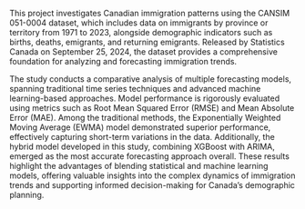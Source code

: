This project investigates Canadian immigration patterns using the CANSIM 051-0004 dataset, which includes data on immigrants by province or territory from 1971 to 2023, alongside demographic indicators such as births, deaths, emigrants, and returning emigrants. Released by Statistics Canada on September 25, 2024, the dataset provides a comprehensive foundation for analyzing and forecasting immigration trends.

The study conducts a comparative analysis of multiple forecasting models, spanning traditional time series techniques and advanced machine learning-based approaches. Model performance is rigorously evaluated using metrics such as Root Mean Squared Error (RMSE) and Mean Absolute Error (MAE). Among the traditional methods, the Exponentially Weighted Moving Average (EWMA) model demonstrated superior performance, effectively capturing short-term variations in the data. Additionally, the hybrid model developed in this study, combining XGBoost with ARIMA, emerged as the most accurate forecasting approach overall. These results highlight the advantages of blending statistical and machine learning models, offering valuable insights into the complex dynamics of immigration trends and supporting informed decision-making for Canada’s demographic planning.
